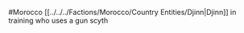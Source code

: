 #Morocco 
[[../../../Factions/Morocco/Country Entities/Djinn|Djinn]] in training who uses a gun scyth